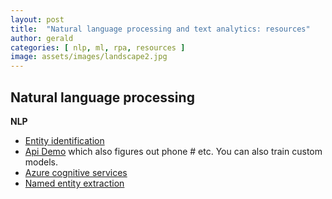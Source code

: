 ```yaml
---
layout: post
title:  "Natural language processing and text analytics: resources"
author: gerald
categories: [ nlp, ml, rpa, resources ]
image: assets/images/landscape2.jpg
---
```


Natural language processing
---

**NLP**

* [Entity identification](https://docs.microsoft.com/en-us/azure/cognitive-services/text-analytics/how-tos/text-analytics-how-to-entity-linking) 
* [Api Demo](https://cloud.google.com/natural-language/#natural-language-api-demo) which also figures out phone # etc. You can also train custom models.
* [Azure cognitive services](https://docs.microsoft.com/en-us/azure/cognitive-services/text-analytics/how-tos/text-analytics-how-to-entity-linking)
* [Named entity extraction](https://github.com/guillaumegenthial/tf_ner)